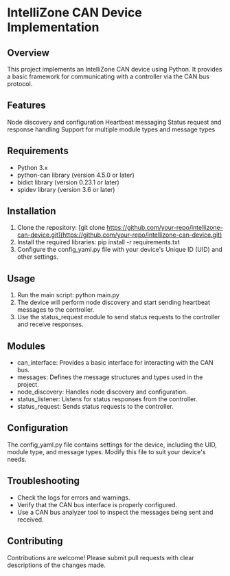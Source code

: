 # IntelliZone CAN Device Implementation

## Overview

This project implements an IntelliZone CAN device using Python. It provides a basic framework for communicating with a controller via the CAN bus protocol.

## Features

Node discovery and configuration
Heartbeat messaging
Status request and response handling
Support for multiple module types and message types

## Requirements

- Python 3.x
- python-can library (version 4.5.0 or later)
- bidict library (version 0.23.1 or later)
- spidev library (version 3.6 or later)

## Installation

1. Clone the repository: [git clone https://github.com/your-repo/intellizone-can-device.git](https://github.com/your-repo/intellizone-can-device.git)
2. Install the required libraries: pip install -r requirements.txt
3. Configure the config_yaml.py file with your device's Unique ID (UID) and other settings.

## Usage

1. Run the main script: python main.py
2. The device will perform node discovery and start sending heartbeat messages to the controller.
3. Use the status_request module to send status requests to the controller and receive responses.

## Modules

- can_interface: Provides a basic interface for interacting with the CAN bus.
- messages: Defines the message structures and types used in the project.
- node_discovery: Handles node discovery and configuration.
- status_listener: Listens for status responses from the controller.
- status_request: Sends status requests to the controller.

## Configuration

The config_yaml.py file contains settings for the device, including the UID, module type, and message types. Modify this file to suit your device's needs.

## Troubleshooting

- Check the logs for errors and warnings.
- Verify that the CAN bus interface is properly configured.
- Use a CAN bus analyzer tool to inspect the messages being sent and received.

## Contributing

Contributions are welcome! Please submit pull requests with clear descriptions of the changes made.
